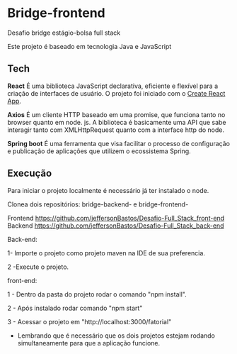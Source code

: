 # Bridge-frontend
Desafio bridge estágio-bolsa full stack

Este projeto é baseado em tecnologia Java e JavaScript  

## Tech

**React**
É uma biblioteca JavaScript declarativa, eficiente e flexível para a criação de interfaces de usuário.
O projeto foi iniciado com o [Create React App](https://github.com/facebook/create-react-app).

**Axios**
É um cliente HTTP baseado em uma promise, que funciona tanto no browser quanto em node. js. A biblioteca é basicamente uma API que sabe interagir tanto com XMLHttpRequest quanto com a interface http do node.

**Spring boot**
É uma ferramenta que visa facilitar o processo de configuração e publicação de aplicações que utilizem o ecossistema Spring.

## Execução

Para iniciar o projeto localmente é necessário já ter instalado o node.

Clonea dois repositórios: bridge-backend- e bridge-frontend-

Frontend
https://github.com/jeffersonBastos/Desafio-Full_Stack_front-end
Backend
https://github.com/jeffersonBastos/Desafio-Full_Stack_back-end

Back-end:

1- Importe o projeto como projeto maven na IDE de sua preferencia.

2 -Execute o projeto.


front-end:

1 - Dentro da pasta do projeto rodar o comando "npm install".

2 - Após instalado rodar comando "npm start"

3 - Acessar o projeto em "http://localhost:3000/fatorial"


 * Lembrando que é necessário que os dois projetos estejam rodando simultaneamente para que a aplicação funcione.


